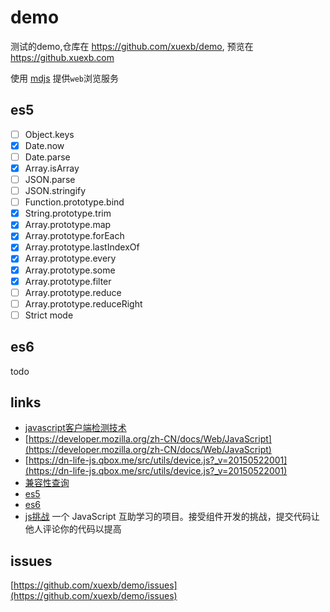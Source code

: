 # demo

测试的demo,仓库在 https://github.com/xuexb/demo, 预览在 https://github.xuexb.com

使用 [mdjs](https://github.com/xuexb/mdjs) 提供`web`浏览服务

## es5

- [ ] Object.keys
- [x] Date.now
- [ ] Date.parse
- [x] Array.isArray
- [ ] JSON.parse
- [ ] JSON.stringify
- [ ] Function.prototype.bind
- [x] String.prototype.trim
- [x] Array.prototype.map
- [x] Array.prototype.forEach
- [x] Array.prototype.lastIndexOf
- [x] Array.prototype.every
- [x] Array.prototype.some
- [x] Array.prototype.filter
- [ ] Array.prototype.reduce
- [ ] Array.prototype.reduceRight
- [ ] Strict mode

## es6

todo


## links
* [javascript客户端检测技术](http://www.cnblogs.com/tugenhua0707/p/4540766.html)
* [https://developer.mozilla.org/zh-CN/docs/Web/JavaScript](https://developer.mozilla.org/zh-CN/docs/Web/JavaScript)
* [https://dn-life-js.qbox.me/src/utils/device.js?_v=20150522001](https://dn-life-js.qbox.me/src/utils/device.js?_v=20150522001)
* [兼容性查询](http://caniuse.com/)
* [es5](http://kangax.github.io/compat-table/es5/)
* [es6](http://kangax.github.io/compat-table/es6/)
* [js挑战](https://github.com/nimojs/learn-js)  一个 JavaScript 互助学习的项目。接受组件开发的挑战，提交代码让他人评论你的代码以提高

## issues

[https://github.com/xuexb/demo/issues](https://github.com/xuexb/demo/issues)
